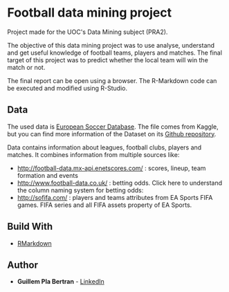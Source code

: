 # Football data mining project
Project made for the UOC's Data Mining subject (PRA2).

The objective of this data mining project was to use analyse, understand and get useful knowledge of football teams, players and matches. The final target of this project was to predict whether the local team will win the match or not.

The final report can be open using a browser. The R-Markdown code can be executed and modified using R-Studio.

## Data
The used data is [European Soccer Database](https://www.kaggle.com/datasets/hugomathien/soccer). The file comes from Kaggle, but you can find more information of the Dataset on its [Github repository](https://github.com/hugomathien/football-data-collection).

Data contains information about leagues, football clubs, players and matches. It combines information from multiple sources like:
- http://football-data.mx-api.enetscores.com/ : scores, lineup, team formation and events
- http://www.football-data.co.uk/ : betting odds. Click here to understand the column naming system for betting odds:
- http://sofifa.com/ : players and teams attributes from EA Sports FIFA games. FIFA series and all FIFA assets property of EA Sports.


## Build With

* [RMarkdown](https://rmarkdown.rstudio.com/)

## Author

* **Guillem Pla Bertran** - [LinkedIn](www.linkedin.com/in/guillem-pla)
